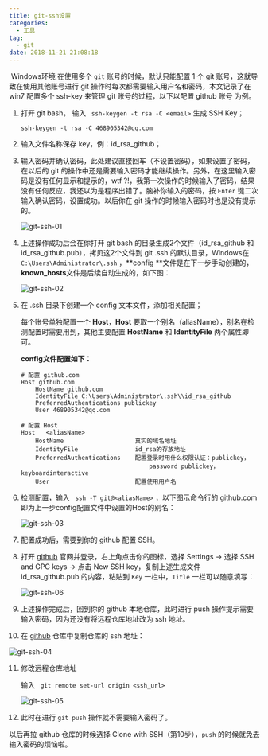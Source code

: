 ```yaml
---
title: git-ssh设置
categories:
  - 工具
tag:
  - git
date: 2018-11-21 21:08:18
---
```



​	  Windows环境 在使用多个 `git` 账号的时候，默认只能配置 1 个 git 账号，这就导致在使用其他账号进行 git 操作时每次都需要输入用户名和密码，本文记录了在 win7 配置多个 ssh-key 来管理 git 账号的过程，以下以配置 github 账号 为例。



<!-- more -->



1. 打开 git bash， 输入  ` ssh-keygen -t rsa -C <email>`  生成 SSH Key；

   ```
   ssh-keygen -t rsa -C 468905342@qq.com
   ```

2. 输入文件名称保存 key，例：id_rsa_github；

3. 输入密码并确认密码，此处建议直接回车（不设置密码），如果设置了密码，在以后的 git 的操作中还是需要输入密码才能继续操作。另外，在这里输入密码是没有任何显示和提示的，wtf ?!，我第一次操作的时候输入了密码，结果没有任何反应，我还以为是程序出错了。脑补你输入的密码，按 `Enter` 键二次输入确认密码，设置成功。以后你在 git 操作的时候输入密码时也是没有提示的。

   ![git-ssh-01](https://mr-welson.github.io/assets/images/git-ssh-01.png)

4. 上述操作成功后会在你打开 git bash 的目录生成2个文件（id_rsa_github 和 id_rsa_github.pub），拷贝这2个文件到 git .ssh 的默认目录，Windows在 ` C:\Users\Administrator\.ssh` ，**config **文件是在下一步手动创建的，**known_hosts**文件是后续自动生成的，如下图：

   ![git-ssh-02](https://mr-welson.github.io/assets/images/git-ssh-02.png)

5. 在 .ssh 目录下创建一个 config 文本文件，添加相关配置；

    每个账号单独配置一个 **Host**，**Host** 要取一个别名（aliasName），别名在检测配置时需要用到，其他主要配置 **HostName** 和 **IdentityFile** 两个属性即可。

    **config文件配置如下：**	

    ```
    # 配置 github.com
    Host github.com                 
        HostName github.com
        IdentityFile C:\Users\Administrator\.ssh\\id_rsa_github
        PreferredAuthentications publickey
        User 468905342@qq.com
        
    # 配置 Host
    Host   <aliasName>
    	HostName                 	真实的域名地址
    	IdentityFile            	id_rsa的存放地址 
    	PreferredAuthentications 	配置登录时用什么权限认证：publickey， 
    									password publickey， keyboardinteractive
    	User                     	配置使用用户名
    ```

6. 检测配置，输入 ` ssh -T git@<aliasName>` ，以下图示命令行的 github.com 即为上一步config配置文件中设置的Host的别名：

   ![git-ssh-03](https://mr-welson.github.io/assets/images/git-ssh-03.png)

7. 配置成功后，需要到你的 github 配置 SSH。

8. 打开 [github](https://github.com/) 官网并登录，右上角点击你的图标，选择 Settings -> 选择 SSH and GPG keys -> 点击 New SSH key，复制上述生成文件 id_rsa_github.pub 的内容，粘贴到 `Key` 一栏中，`Title` 一栏可以随意填写：

   ![git-ssh-06](https://mr-welson.github.io/assets/images/git-ssh-06.png)

9. 上述操作完成后，回到你的 github 本地仓库，此时进行 push 操作提示需要输入密码，因为还没有将远程仓库地址改为 ssh 地址。

10. 在  [github](https://github.com/)  仓库中复制仓库的 ssh 地址：

  ![git-ssh-04](https://mr-welson.github.io/assets/images/git-ssh-04.png)

11. 修改远程仓库地址

    输入 ` git remote set-url origin <ssh_url>`

    ![git-ssh-05](https://mr-welson.github.io/assets/images/git-ssh-05.png)

12. 此时在进行 `git push` 操作就不需要输入密码了。



以后再拉 github 仓库的时候选择 Clone with SSH（第10步），`push` 的时候就免去输入密码的烦恼啦。




